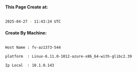 
   
#### This Page Create at:

```bash

2025-04-27 - 11:43:24 UTC

```

#### Create By Machine:

```bash

Host Name : fv-az1373-544

platform  : Linux-6.11.0-1012-azure-x86_64-with-glibc2.39

Ip Local  : 10.1.0.143

```

